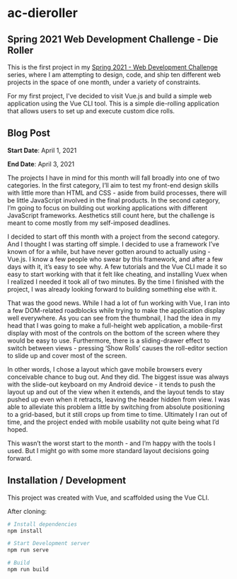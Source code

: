 # ac-dieroller

## Spring 2021 Web Development Challenge - Die Roller

This is the first project in my [Spring 2021 - Web Development Challenge](https://10in30.alexander-morse.com/) series, where I am attempting to design, code, and ship ten different web projects in the space of one month, under a variety of constraints.

For my first project, I've decided to visit Vue.js and build a simple web application using the Vue CLI tool. This is a simple die-rolling application that allows users to set up and execute custom dice rolls.

## Blog Post

**Start Date**: April 1, 2021

**End Date**: April 3, 2021

The projects I have in mind for this month will fall broadly into one of two categories. In the first category, I’ll aim to test my front-end design skills with little more than HTML and CSS - aside from build processes, there will be little JavaScript involved in the final products. In the second category, I’m going to focus on building out working applications with different JavaScript frameworks. Aesthetics still count here, but the challenge is meant to come mostly from my self-imposed deadlines.

I decided to start off this month with a project from the second category. And I thought I was starting off simple. I decided to use a framework I’ve known of for a while, but have never gotten around to actually using - Vue.js. I know a few people who swear by this framework, and after a few days with it, it’s easy to see why. A few tutorials and the Vue CLI made it so easy to start working with that it felt like cheating, and installing Vuex when I realized I needed it took all of two minutes. By the time I finished with the project, I was already looking forward to building something else with it.

That was the good news. While I had a lot of fun working with Vue, I ran into a few DOM-related roadblocks while trying to make the application display well everywhere. As you can see from the thumbnail, I had the idea in my head that I was going to make a full-height web application, a mobile-first display with most of the controls on the bottom of the screen where they would be easy to use. Furthermore, there is a sliding-drawer effect to switch between views - pressing ‘Show Rolls’ causes the roll-editor section to slide up and cover most of the screen.

In other words, I chose a layout which gave mobile browsers every conceivable chance to bug out. And they did. The biggest issue was always with the slide-out keyboard on my Android device - it tends to push the layout up and out of the view when it extends, and the layout tends to stay pushed up even when it retracts, leaving the header hidden from view. I was able to alleviate this problem a little by switching from absolute positioning to a grid-based, but it still crops up from time to time. Ultimately I ran out of time, and the project ended with mobile usability not quite being what I’d hoped.

This wasn’t the worst start to the month - and I’m happy with the tools I used. But I might go with some more standard layout decisions going forward.

## Installation / Development

This project was created with Vue, and scaffolded using the Vue CLI.

After cloning:

```bash
# Install dependencies
npm install

# Start Development server
npm run serve

# Build
npm run build
```
